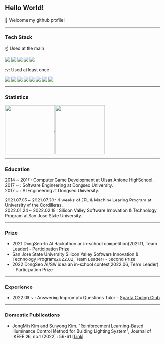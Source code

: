 ## Hello World!
:wave: Welcome my github profile!

---
### Tech Stack
:point_up: Used at the main
<p>
	<a>
		<img src="https://img.shields.io/badge/Android-3DDC84?style=flat&logo=android&logoColor=white" />
		<img src="https://img.shields.io/badge/C++-00599C?style=flat&logo=c%2B%2B&logoColor=white"/>
		<img src="https://img.shields.io/badge/Python-3776AB?style=flat&logo=python&logoColor=white"/>
		<img src="https://img.shields.io/badge/Unity-000000?style=flat&logo=unity&logoColor=white"/>
		<img src="https://img.shields.io/badge/UnrealEngine-0E1128?style=flat&logo=unreal-engine&logoColor=white"/>
	</a>
</p>
:v: Used at least once
<p>
	<a>
		<img src="https://img.shields.io/badge/HTML5-E34F26?style=flat&logo=html5&logoColor=white" />
		<img src="https://img.shields.io/badge/CSS3-1572B6?style=flat&logo=css3&logoColor=white"/>
		<img src="https://img.shields.io/badge/JavaScript-F7DF1E?style=flat&logo=javascript&logoColor=white"/>
		<img src="https://img.shields.io/badge/React-61DAFB?style=flat&logo=react&logoColor=white"/>
		<img src="https://img.shields.io/badge/Swift-F05138?style=flat&logo=swift&logoColor=white"/>
		<img src="https://img.shields.io/badge/SwiftUI-0071E3?style=flat&logo=swift&logoColor=white"/>
		<img src="https://img.shields.io/badge/Flutter-02569B?style=flat&logo=flutter&logoColor=white"/>
		<img src="https://img.shields.io/badge/Dart-0175C2?style=flat&logo=dart&logoColor=white"/>
	</a>
</p>

---

### Statistics
<a href="https://github.com/anuraghazra/github-readme-stats">
  <img align="center" src="https://github-readme-stats.vercel.app/api?username=klay9502&show_icons=true&theme=dracula" height="160px" />
  <img align="center" src="https://github-readme-stats.vercel.app/api/top-langs/?username=klay9502&layout=compact&theme=dracula" height="160px" />
</a>

---

### Education
2014 ~ 2017 : Computer Game Development at Ulsan Anione HighSchool.  
2017 ~ : Software Engineering at Dongseo University.  
2017 ~ : AI Engineering at Dongseo University.  

2021.07.05 ~ 2021.07.30 : 4 weeks of EFL & Machine Learing Program at University of the Cordilleras.  
2022.01.24 ~ 2022.02.18 : Silicon Valley Software Innovation & Technology Program at San Jose State University.  

---

### Prize
- 2021 DongSeo-In AI Hackathon an in-school competition(2021.11, Team Leader) - Participation Prize
- San Jose State University Silicon Valley Software Innovation & Technology Program(2022.02, Team Leader) - Second Prize
- 2022 DongSeo AI/SW idea an in-school contest(2022.06, Team Leader) - Participation Prize

---

### Experience
- 2022.09 ~ : Answering Impromptu Questions Tutor - [Sparta Coding Club](https://spartacodingclub.kr/)

---

### Domestic Publications

- JongMin Kim and Sunyong Kim. "Reinforcement Learning-Based Illuminance Control Method for Building Lighting System", Journal of IKEEE 26, no.1 (2022) : 56-61 [[Link]](https://www.kci.go.kr/kciportal/ci/sereArticleSearch/ciSereArtiView.kci?sereArticleSearchBean.artiId=ART002828207)
